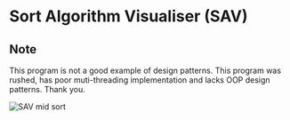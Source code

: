 # Sort Algorithm Visualiser (SAV)

## Note
This program is not a good example of design
patterns. This program was rushed, has poor
muti-threading implementation and lacks OOP
design patterns.
Thank you.

![SAV mid sort](https://i.imgur.com/C9eWQXE.png)
